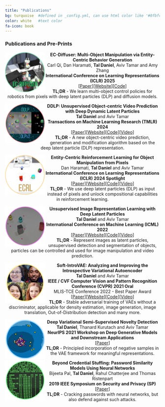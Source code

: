 ```yaml
---
title: "Publications"
bg: turquoise  #defined in _config.yml, can use html color like '#0fbfcf'
color: white   #text color
fa-icon: book
---
```


### Publications and Pre-Prints

<p align="center">
  <img src="https://github.com/taldatech/taldatech.github.io/raw/main/img/ecdiff_paper_icon.png" style="height:130px" align="left">
  <strong>EC-Diffuser: Multi-Object Manipulation via Entity-Centric Behavior Generation</strong>
  <br>
  Carl Qi, Dan Haramati, <strong>Tal Daniel</strong>, Aviv Tamar and Amy Zhang
  <br>
  <strong>International Conference on Learning Representations (ICLR) 2025</strong>
  <br>
  [<a href="https://arxiv.org/abs/2412.18907">Paper</a>][<a href="https://sites.google.com/view/ec-diffuser">Website</a>][<a href="https://github.com/carl-qi/EC-Diffuser">Code</a>]
  <br>
  <strong>TL;DR</strong> - We learn multi-object control policies for robotics from pixels with deep latent particles (DLP) and diffusion models.
</p>

<p align="center">
  <img src="https://github.com/taldatech/taldatech.github.io/raw/main/img/ddlp_paper_icon.png" style="height:130px" align="left">
  <strong>DDLP: Unsupervised Object-centric Video Prediction with Deep Dynamic Latent Particles</strong>
  <br>
  <strong>Tal Daniel</strong> and Aviv Tamar
  <br>
  <strong>Transactions on Machine Learning Research (TMLR) 2024</strong>
  <br>
  [<a href="https://arxiv.org/abs/2306.05957">Paper</a>][<a href="https://taldatech.github.io/ddlp-web/">Website</a>][<a href="https://github.com/taldatech/ddlp">Code</a>][<a href="https://www.youtube.com/watch?v=3S2pKhi_ewY">Video</a>]
  <br>
  <strong>TL;DR</strong> - A new object-centric video prediction, generation and modification algorithm based on the deep latent particle (DLP) representation.
</p>

<p align="center">
  <img src="https://github.com/taldatech/taldatech.github.io/raw/main/img/ecrl_paper_icon.png" style="height:130px" align="left">
  <strong>Entity-Centric Reinforcement Learning for Object Manipulation from Pixels</strong>
  <br>
  Dan Haramati, <strong>Tal Daniel</strong> and Aviv Tamar
  <br>
  <strong>International Conference on Learning Representations (ICLR) 2024 Spotlight</strong>
  <br>
  [<a href="https://arxiv.org/abs/2404.01220">Paper</a>][<a href="https://sites.google.com/view/entity-centric-rl">Website</a>][<a href="https://github.com/DanHrmti/ECRL">Code</a>][<a href="https://youtu.be/1YJCWyLcGHk?si=Igt6GPz7q3fwLLE0">Video</a>]
  <br>
  <strong>TL;DR</strong> - We use deep latent particles (DLP) as input instead of pixels and unlock compositional capabilities in reinforcement learning.
</p>

<p align="center">
  <img src="https://github.com/taldatech/taldatech.github.io/raw/main/img/dlp_paper_icon.png" style="height:130px" align="left">
  <strong>Unsupervised Image Representation Learning with Deep Latent Particles</strong>
  <br>
  <strong>Tal Daniel</strong> and Aviv Tamar
  <br>
  <strong>International Conference on Machine Learning (ICML) 2022</strong>
  <br>
  [<a href="https://arxiv.org/abs/2205.15821">Paper</a>][<a href="https://taldatech.github.io/deep-latent-particles-web/">Website</a>][<a href="https://github.com/taldatech/deep-latent-particles-pytorch">Code</a>][<a href="https://www.youtube.com/watch?v=6xywAtE7WPw">Video</a>]
  <br>
  <strong>TL;DR</strong> - Represent images as latent particles, unsupervised detection and segmentation of objects, particles can be controlled and used for image manipulation and video prediction.
</p>

<p align="center">
  <img src="https://github.com/taldatech/taldatech.github.io/raw/main/img/sv_paper_icon.png" style="height:130px" align="left">
  <strong>Soft-IntroVAE: Analyzing and Improving the Introspective Variational Autoencoder</strong>
  <br>
  <strong>Tal Daniel</strong> and Aviv Tamar
  <br>
  <strong>IEEE / CVF Computer Vision and Pattern Recognition Conference (CVPR) 2021 Oral</strong>
  <br>
  MLIS-TCE Conference 2022 - Best Paper Award
  <br>
  [<a href="https://arxiv.org/abs/2012.13253">Paper</a>][<a href="https://taldatech.github.io/soft-intro-vae-web/">Website</a>][<a href="https://github.com/taldatech/soft-intro-vae-pytorch">Code</a>][<a href="https://www.youtube.com/watch?v=1NfsSYoHnBg">Video</a>]
  <br>
  <strong>TL;DR</strong> - Stable adversarial training of VAEs without a discriminator, applicable for density estimation, image generation, image translation, Out-of-Distribution detection and many more.
</p>


<p align="center">
  <img src="https://github.com/taldatech/taldatech.github.io/raw/main/img/nd_paper_icon.png" style="height:130px" align="left">
  <strong>Deep Variational Semi-Supervised Novelty Detection</strong>
  <br>
  <strong>Tal Daniel</strong>, Thanard Kurutach and Aviv Tamar
  <br>
  <strong>NeurIPS 2021 Workshop on Deep Generative Models and Downstream Applications</strong>
  <br>
  [<a href="https://arxiv.org/abs/1911.04971">Paper</a>]
  <br>
  <strong>TL;DR</strong> - Principled incorporation of negative samples in the VAE framework for meaningful representations.
</p>


<p align="center">
  <img src="https://github.com/taldatech/taldatech.github.io/raw/main/img/pw_paper_icon.png" style="height:130px" align="left">
  <strong>Beyond Credential Stuffing: Password Similarity Models Using Neural Networks</strong>
  <br>
  Bijeeta Pal, <strong>Tal Daniel</strong>, Rahul Chatterjee and Thomas Ristenpart
  <br>
  <strong>2019 IEEE Symposium on Security and Privacy (SP)</strong>
  <br>
  [<a href="https://ieeexplore.ieee.org/document/8835247">Paper</a>]
  <br>
  <strong>TL;DR</strong> - Cracking passwords with neural networks, but also defend against such attacks.
</p>